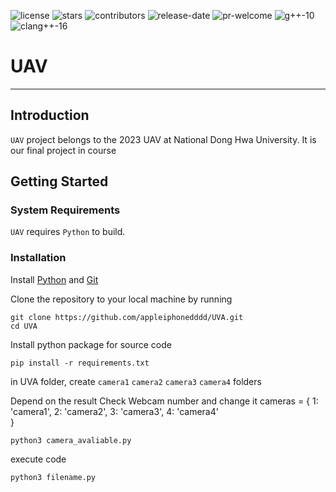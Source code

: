 ![license](https://img.shields.io/github/license/DVLab-NTU/qsyn?style=plastic)
![stars](https://img.shields.io/github/stars/DVLab-NTU/qsyn?style=plastic)
![contributors](https://img.shields.io/github/contributors/DVLab-NTU/qsyn?style=plastic)
![release-date](https://img.shields.io/github/release-date-pre/DVLab-NTU/qsyn?style=plastic)
![pr-welcome](https://img.shields.io/badge/PRs-welcome-green?style=plastic)
![g++-10](https://img.shields.io/badge/g++-≥10-blue?style=plastic)
![clang++-16](https://img.shields.io/badge/clang++-≥16-blueviolet?style=plastic)

# UAV

---

## Introduction
`UAV` project belongs to the 2023 UAV at National Dong Hwa University. It is our final project in course

## Getting Started

### System Requirements

`UAV` requires `Python` to build.

### Installation

Install [Python](https://www.python.org/downloads/release/python-3100/) and [Git](https://git-scm.com/downloads)

Clone the repository to your local machine by running

```shell!
git clone https://github.com/appleiphonedddd/UVA.git
cd UVA
```
Install python package for source code

```shell!
pip install -r requirements.txt
```
in UVA folder, create `camera1` `camera2` `camera3` `camera4` folders

Depend on the result Check Webcam number and change it
cameras = {
    1: 'camera1',
    2: 'camera2',
    3: 'camera3',
    4: 'camera4'  
} 

```shell!
python3 camera_avaliable.py
```
execute code

```shell!
python3 filename.py
```
